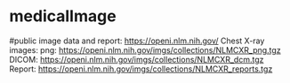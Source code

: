 # medicalImage

#public image data and report: https://openi.nlm.nih.gov/
Chest X-ray images:
 png: https://openi.nlm.nih.gov/imgs/collections/NLMCXR_png.tgz
 DICOM: https://openi.nlm.nih.gov/imgs/collections/NLMCXR_dcm.tgz
 Report: https://openi.nlm.nih.gov/imgs/collections/NLMCXR_reports.tgz